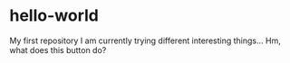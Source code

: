# hello-world
My first repository
I am currently trying different interesting things...
Hm, what does this button do?
